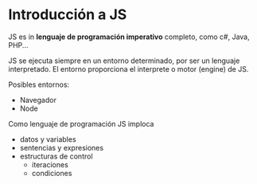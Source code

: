 # Introducción a JS #

JS es in **lenguaje de programación imperativo** completo, como c#, Java, PHP...

JS se ejecuta siempre en un entorno determinado, por ser un lenguaje interpretado. El entorno proporciona el interprete o motor (engine) de JS.

Posibles entornos:

- Navegador
- Node

Como lenguaje de programación JS imploca

- datos y variables
- sentencias y expresiones
- estructuras de control
    - iteraciones
    - condiciones